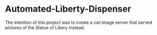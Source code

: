 # Automated-Liberty-Dispenser

The intention of this project was to create a cat-image server that served pictures of the Statue of Libery instead.
